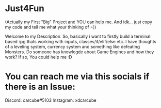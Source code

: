 # Just4Fun
(Actually my First "Big" Project and YOU can help me.
And idk... just copy my code and tell me what your thinking of =))

Welcome to my Description.
So, basically i want to firstly build a terminal based rpg thats working with inputs, classes/if/elif/else etc..I have thoughts of a leveling system, currency system and something like defeating Monsters. Do someone has knowlegde about Game Engines and how they work? If so, You could help me :D


# You can reach me via this socials if there is an Issue:
Discord: carcube#5103
Instagram: xdcarcube
